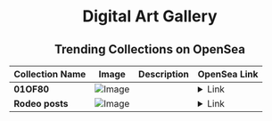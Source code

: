 <div align="center">

# Digital Art Gallery

## Trending Collections on OpenSea

| Collection Name                       | Image                                                                                     | Description                       | OpenSea Link                                                                                          |
|---------------------------------------|-------------------------------------------------------------------------------------------|-----------------------------------|--------------------------------------------------------------------------------------------------------|
| **01OF80** | ![Image](https://i.seadn.io/s/raw/files/35f37a1ee97135ca2cb3a9c5250ba2ff.png?w=500&auto=format?w=200&auto=format) |  | <details><summary>Link</summary>[01OF80](https://opensea.io/collection/01of80)</details> |
| **Rodeo posts** | ![Image](https://i.seadn.io/s/raw/files/ebd061be990db8ec1d2b57c22f6d255f.png?w=500&auto=format?w=200&auto=format) |  | <details><summary>Link</summary>[Rodeo posts](https://opensea.io/collection/rodeo-posts-8488)</details> |

</div>